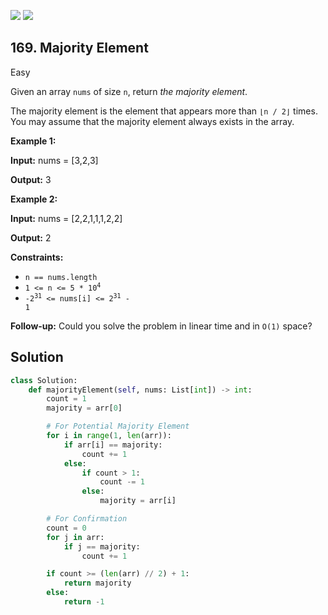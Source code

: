 [![](https://img.shields.io/github/stars/LeetCode-in-Python/LeetCode-in-Python?label=Stars&style=flat-square)](https://github.com/LeetCode-in-Python/LeetCode-in-Python)
[![](https://img.shields.io/github/forks/LeetCode-in-Python/LeetCode-in-Python?label=Fork%20me%20on%20GitHub%20&style=flat-square)](https://github.com/LeetCode-in-Python/LeetCode-in-Python/fork)

## 169\. Majority Element

Easy

Given an array `nums` of size `n`, return _the majority element_.

The majority element is the element that appears more than `⌊n / 2⌋` times. You may assume that the majority element always exists in the array.

**Example 1:**

**Input:** nums = [3,2,3]

**Output:** 3 

**Example 2:**

**Input:** nums = [2,2,1,1,1,2,2]

**Output:** 2 

**Constraints:**

*   `n == nums.length`
*   <code>1 <= n <= 5 * 10<sup>4</sup></code>
*   <code>-2<sup>31</sup> <= nums[i] <= 2<sup>31</sup> - 1</code>

**Follow-up:** Could you solve the problem in linear time and in `O(1)` space?



## Solution

```python
class Solution:
    def majorityElement(self, nums: List[int]) -> int:
        count = 1
        majority = arr[0]

        # For Potential Majority Element
        for i in range(1, len(arr)):
            if arr[i] == majority:
                count += 1
            else:
                if count > 1:
                    count -= 1
                else:
                    majority = arr[i]

        # For Confirmation
        count = 0
        for j in arr:
            if j == majority:
                count += 1

        if count >= (len(arr) // 2) + 1:
            return majority
        else:
            return -1
```